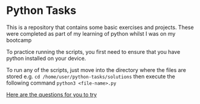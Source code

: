 # Python Tasks

This is a repository that contains some basic exercises and projects. These were completed as part of my learning of python whilst I was on my bootcamp

To practice running the scripts, you first need to ensure that you have python installed on your device.

To run any of the scripts, just move into the directory where the files are stored e.g. `cd /home/user/python-tasks/solutions` then execute the following command `python3 <file-name>.py`

[Here are the questions for you to try](tasks.md)